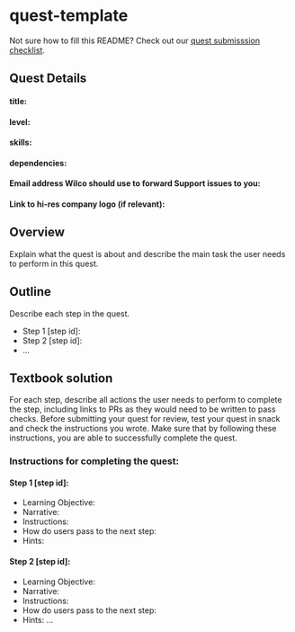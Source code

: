 # quest-template

Not sure how to fill this README? Check out our [quest submisssion checklist](https://dev.trywilco.com/docs/submitting-your-quest-for-review/quest-submission-checklist.html).


## Quest Details 
#### title: 
#### level: 
#### skills:
#### dependencies: 

#### Email address Wilco should use to forward Support issues to you: 
#### Link to hi-res company logo (if relevant): 


## Overview 
Explain what the quest is about and describe the main task the user needs to perform in this quest. 


## Outline
Describe each step in the quest. 
- Step 1 [step id]: 
- Step 2 [step id]:
- ...


## Textbook solution
For each step, describe all actions the user needs to perform to complete the step, including links to PRs as they would need to be written to pass checks. 
Before submitting your quest for review, test your quest in snack and check the instructions you wrote. Make sure that by following these instructions, you are able to successfully complete the quest.  
### Instructions for completing the quest: 
#### Step 1 [step id]: 
- Learning Objective:
- Narrative:
- Instructions: 
- How do users pass to the next step: 
- Hints:

 
#### Step 2 [step id]:
- Learning Objective:
- Narrative:
- Instructions: 
- How do users pass to the next step: 
- Hints:
...
